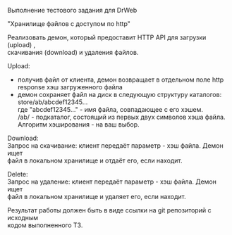 Выполнение тестового задания для DrWeb

"Хранилище файлов с доступом по http"  

Реализовать демон, который предоставит HTTP API для загрузки (upload) ,  
скачивания (download) и удаления файлов.  

Upload:  
- получив файл от клиента, демон возвращает в отдельном поле http  
response хэш загруженного файла  
- демон сохраняет файл на диск в следующую структуру каталогов:  
    store/ab/abcdef12345...  
где "abcdef12345..." - имя файла, совпадающее с его хэшем.  
/ab/ - подкаталог, состоящий из первых двух символов хэша файла.  
Алгоритм хэширования - на ваш выбор.  

Download:  
Запрос на скачивание: клиент передаёт параметр - хэш файла. Демон ищет  
файл в локальном хранилище и отдаёт его, если находит.  

Delete:  
Запрос на удаление: клиент передаёт параметр - хэш файла. Демон ищет  
файл в локальном хранилище и удаляет его, если находит.  

Результат работы должен быть в виде ссылки на git репозиторий с исходным  
кодом выполненного ТЗ.  